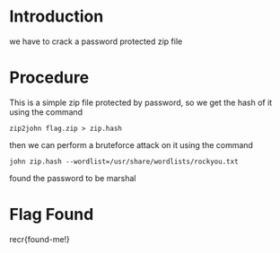 # Introduction
we have to crack a password protected zip file
# Procedure
This is a simple zip file protected by password, so we get the hash of it using the command 

`zip2john flag.zip > zip.hash`

then we can perform a bruteforce attack on it  using the command 

`john zip.hash --wordlist=/usr/share/wordlists/rockyou.txt`

found the password to be marshal

# Flag Found
recr{found-me!}
